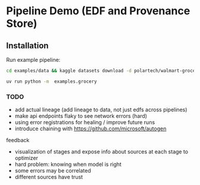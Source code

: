 # Pipeline Demo (EDF and Provenance Store)


## Installation

Run example pipeline:
```bash
cd examples/data && kaggle datasets download -d polartech/walmart-grocery-product-dataset && unzip walmart-grocery-product-dataset.zip

uv run python -m  examples.grocery
```


### TODO
- add actual lineage (add lineage to data, not just edfs across pipelines)
- make api endpoints flaky to see network errors (hard)
- using error registrations for healing / improve future runs
- introduce chaining with https://github.com/microsoft/autogen

feedback
- visualization of stages and expose info about sources at each stage to optimizer
- hard problem: knowing when model is right
- some errors may be correlated
- different sources have trust